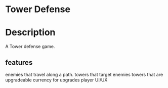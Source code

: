 # Tower Defense

# Description
A Tower defense game.

## features
enemies that travel along a path. 
towers that target enemies
towers that are upgradeable
currency for upgrades
player UI/UX
